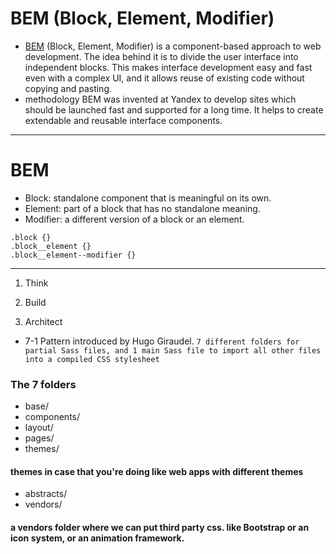 # BEM (Block, Element, Modifier)

- [BEM](https://en.bem.info/methodology/quick-start/) (Block, Element, Modifier) is a component-based approach to web development. The idea behind it is to divide the user interface into independent blocks. This makes interface development easy and fast even with a complex UI, and it allows reuse of existing code without copying and pasting.
- methodology BEM was invented at Yandex to develop sites which should be launched fast and supported for a long time. It helps to create extendable and reusable interface components.

---

# BEM

- Block: standalone component that is meaningful on its own.
- Element: part of a block that has no standalone meaning.
- Modifier: a different version of a block or an element.

```
.block {}
.block__element {}
.block__element--modifier {}

```

---

1. Think
2. Build

3. Architect

- 7-1 Pattern introduced by Hugo Giraudel.
  `7 different folders for partial Sass files, and 1 main Sass file to import all other files into a compiled CSS stylesheet`

### The 7 folders

- base/
- components/
- layout/
- pages/
- themes/

#### themes in case that you're doing like web apps with different themes

- abstracts/
- vendors/

#### a vendors folder where we can put third party css. like Bootstrap or an icon system, or an animation framework.
